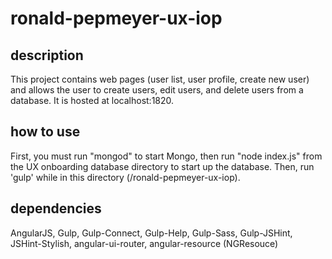 # ronald-pepmeyer-ux-iop

## description

This project contains web pages (user list, user profile, create new user) and
allows the user to create users, edit users, and delete users from a database.
It is hosted at localhost:1820.

## how to use

First, you must run "mongod" to start Mongo, then run "node index.js" from the
UX onboarding database directory to start up the database. Then, run 'gulp'
while in this directory (/ronald-pepmeyer-ux-iop).

## dependencies

AngularJS, Gulp, Gulp-Connect, Gulp-Help, Gulp-Sass, Gulp-JSHint,
JSHint-Stylish, angular-ui-router, angular-resource (NGResouce)
